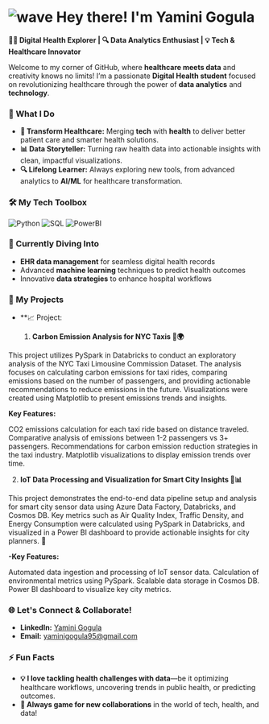 
# ![wave](https://media.giphy.com/media/hvRJCLFzcasrR4ia7z/giphy.gif) Hey there! I'm Yamini Gogula 


**👩‍💻 Digital Health Explorer | 🔍 Data Analytics Enthusiast | 💡 Tech & Healthcare Innovator**

Welcome to my corner of GitHub, where **healthcare meets data** and creativity knows no limits! I’m a passionate **Digital Health student** focused on revolutionizing healthcare through the power of **data analytics** and **technology**.



### 🚀 What I Do
- **💉 Transform Healthcare:** Merging **tech** with **health** to deliver better patient care and smarter health solutions.
- **📊 Data Storyteller:** Turning raw health data into actionable insights with clean, impactful visualizations.
- **🔍 Lifelong Learner:** Always exploring new tools, from advanced analytics to **AI/ML** for healthcare transformation.



### 🛠️ My Tech Toolbox

![Python](https://img.shields.io/badge/Python-3670A0?style=for-the-badge&logo=python&logoColor=ffdd54)
![SQL](https://img.shields.io/badge/SQL-003B57?style=for-the-badge&logo=sql&logoColor=white)
![PowerBI](https://img.shields.io/badge/PowerBI-F2C811?style=for-the-badge&logo=powerbi&logoColor=black)



### 🌱 Currently Diving Into
- **EHR data management** for seamless digital health records
- Advanced **machine learning** techniques to predict health outcomes
- Innovative **data strategies** to enhance hospital workflows



### 🧠 My Projects

- **📈 Project:
  
  1. **Carbon Emission Analysis for NYC Taxis 🚕🌍**
  
This project utilizes PySpark in Databricks to conduct an exploratory analysis of the NYC Taxi Limousine Commission Dataset. The analysis focuses on calculating carbon emissions for taxi rides, comparing emissions based on the number of passengers, and providing actionable recommendations to reduce emissions in the future. Visualizations were created using Matplotlib to present emissions trends and insights.

**Key Features:**

CO2 emissions calculation for each taxi ride based on distance traveled.
Comparative analysis of emissions between 1-2 passengers vs 3+ passengers.
Recommendations for carbon emission reduction strategies in the taxi industry.
Matplotlib visualizations to display emission trends over time.

2. **IoT Data Processing and Visualization for Smart City Insights 🌆📊**

This project demonstrates the end-to-end data pipeline setup and analysis for smart city sensor data using Azure Data Factory, Databricks, and Cosmos DB. Key metrics such as Air Quality Index, Traffic Density, and Energy Consumption were calculated using PySpark in Databricks, and visualized in a Power BI dashboard to provide actionable insights for city planners. 🚀

**-Key Features:**

Automated data ingestion and processing of IoT sensor data.
Calculation of environmental metrics using PySpark.
Scalable data storage in Cosmos DB.
Power BI dashboard to visualize key city metrics.


### 🌐 Let's Connect & Collaborate!
- **LinkedIn:** [Yamini Gogula](http://linkedin.com/in/yamini-gogula-2925ab111)
- **Email:** yaminigogula95@gmail.com



### ⚡ Fun Facts
- **💡 I love tackling health challenges with data**—be it optimizing healthcare workflows, uncovering trends in public health, or predicting outcomes.
- **🎯 Always game for new collaborations** in the world of tech, health, and data!




